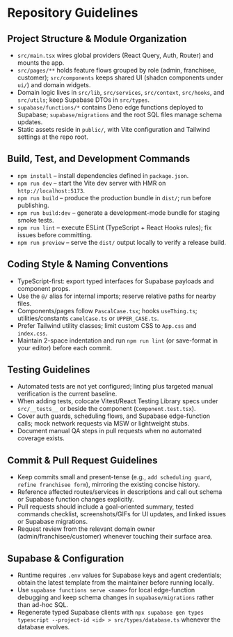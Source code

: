 # Repository Guidelines

## Project Structure & Module Organization
- `src/main.tsx` wires global providers (React Query, Auth, Router) and mounts the app.
- `src/pages/**` holds feature flows grouped by role (admin, franchisee, customer); `src/components` keeps shared UI (shadcn components under `ui/`) and domain widgets.
- Domain logic lives in `src/lib`, `src/services`, `src/context`, `src/hooks`, and `src/utils`; keep Supabase DTOs in `src/types`.
- `supabase/functions/*` contains Deno edge functions deployed to Supabase; `supabase/migrations` and the root SQL files manage schema updates.
- Static assets reside in `public/`, with Vite configuration and Tailwind settings at the repo root.

## Build, Test, and Development Commands
- `npm install` – install dependencies defined in `package.json`.
- `npm run dev` – start the Vite dev server with HMR on `http://localhost:5173`.
- `npm run build` – produce the production bundle in `dist/`; run before publishing.
- `npm run build:dev` – generate a development-mode bundle for staging smoke tests.
- `npm run lint` – execute ESLint (TypeScript + React Hooks rules); fix issues before committing.
- `npm run preview` – serve the `dist/` output locally to verify a release build.

## Coding Style & Naming Conventions
- TypeScript-first: export typed interfaces for Supabase payloads and component props.
- Use the `@/` alias for internal imports; reserve relative paths for nearby files.
- Components/pages follow `PascalCase.tsx`; hooks `useThing.ts`; utilities/constants `camelCase.ts` or `UPPER_CASE.ts`.
- Prefer Tailwind utility classes; limit custom CSS to `App.css` and `index.css`.
- Maintain 2-space indentation and run `npm run lint` (or save-format in your editor) before each commit.

## Testing Guidelines
- Automated tests are not yet configured; linting plus targeted manual verification is the current baseline.
- When adding tests, colocate Vitest/React Testing Library specs under `src/__tests__` or beside the component (`Component.test.tsx`).
- Cover auth guards, scheduling flows, and Supabase edge-function calls; mock network requests via MSW or lightweight stubs.
- Document manual QA steps in pull requests when no automated coverage exists.

## Commit & Pull Request Guidelines
- Keep commits small and present-tense (e.g., `add scheduling guard`, `refine franchisee form`), mirroring the existing concise history.
- Reference affected routes/services in descriptions and call out schema or Supabase function changes explicitly.
- Pull requests should include a goal-oriented summary, tested commands checklist, screenshots/GIFs for UI updates, and linked issues or Supabase migrations.
- Request review from the relevant domain owner (admin/franchisee/customer) whenever touching their surface area.

## Supabase & Configuration
- Runtime requires `.env` values for Supabase keys and agent credentials; obtain the latest template from the maintainer before running locally.
- Use `supabase functions serve <name>` for local edge-function debugging and keep schema changes in `supabase/migrations` rather than ad-hoc SQL.
- Regenerate typed Supabase clients with `npx supabase gen types typescript --project-id <id> > src/types/database.ts` whenever the database evolves.
